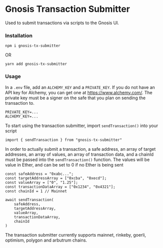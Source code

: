 # Gnosis Transaction Submitter

Used to submit transactions via scripts to the Gnosis UI.

### Installation

```npm i gnosis-tx-submitter```

OR 

```yarn add gnosis-tx-submitter```

### Usage

In a `.env` file, add an `ALCHEMY_KEY` and a `PRIVATE_KEY`.  If you do not have an API key for Alchemy, you can get one at https://www.alchemy.com/.  The private key must be a signer on the safe that you plan on sending the transaction to.

```
PRIVATE_KEY=...
ALCHEMY_KEY=...
```

To start using the transaction submitter, import `sendTransaction()` into your script

```
import { sendTransaction } from "gnosis-tx-submitter"
```

In order to actually submit a transaction, a safe address, an array of target addresses, an array of values, an array of transaction data, and a chainId must be passed into the `sendTransaction()` function.  The values will be value in Ether, and can be set to 0 if no Ether is being sent

```
const safeAddress = "0xabc...";
const targetAddressArray = ["0xcba", "0xecd"];
const valueArray = ["0", "1.25"];
const transactionDataArray = ["0x1234", "0x4321"];
const chainId = 1 // Mainnet

await sendTransaction(
    safeAddress,
    targetAddressArray,
    valueArray,
    transactionDataArray,
    chainId
)
```

The transaction submitter currently supports mainnet, rinkeby, goerli, optimism, polygon and arbutrum chains.



